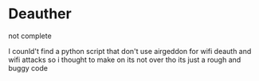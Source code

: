 # Deauther
not complete

I counld't find a python script that don't use airgeddon for wifi deauth and wifi attacks
so i thought to make on
its not over tho its just a rough and buggy code 
